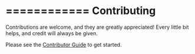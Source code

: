 ============
Contributing
============

Contributions are welcome, and they are greatly appreciated! Every little bit
helps, and credit will always be given.

Please see the [Contributor Guide] to get started.

[Contributor Guide]: https://cookiecutter-pytest-plugin.readthedocs.io/en/latest/contributor-guide/quickstart/ (Contributor Guide)
